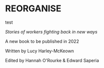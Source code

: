 # REORGANISE

test

*Stories of workers fighting back in new ways*

A new book to be published in 2022

Written by Lucy Harley-McKeown

Edited by Hannah O'Rourke & Edward Saperia
